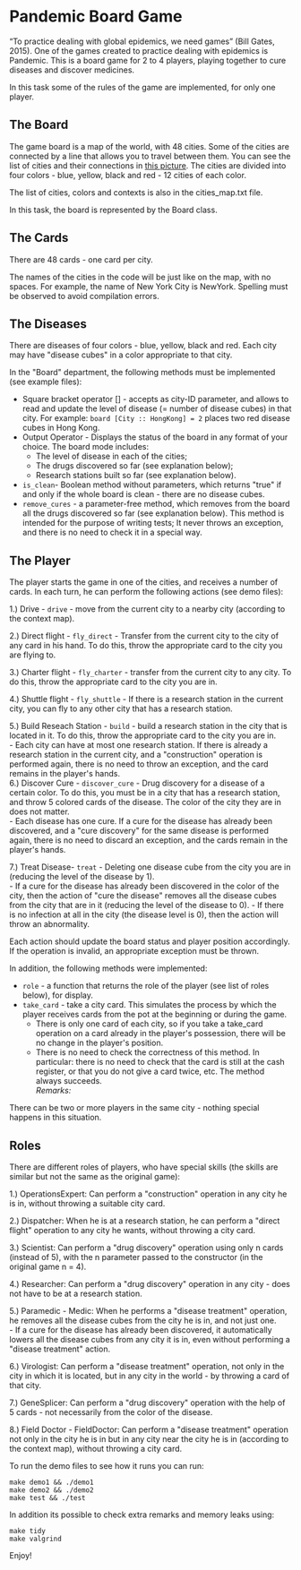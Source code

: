 
# Pandemic Board Game  
  
“To practice dealing with global epidemics, we need games” (Bill Gates, 2015). One of the games created to practice dealing with epidemics is Pandemic. This is a board game for 2 to 4 players, playing together to cure diseases and discover medicines.

In this task some of the rules of the game are implemented, for only one player.

## The Board  
The game board is a map of the world, with 48 cities. Some of the cities are connected by a line that allows you to travel between them. You can see the list of cities and their connections in [this picture](https://media.wnyc.org/i/1500/900/c/80/1/1537_Pandemic_main.jpg). The cities are divided into four colors - blue, yellow, black and red - 12 cities of each color.
  
The list of cities, colors and contexts is also in the cities_map.txt file.  
  
In this task, the board is represented by the Board class.


## The Cards  
There are 48 cards - one card per city.

The names of the cities in the code will be just like on the map, with no spaces. For example, the name of New York City is NewYork. Spelling must be observed to avoid compilation errors.  
  
## The Diseases
There are diseases of four colors - blue, yellow, black and red. Each city may have "disease cubes" in a color appropriate to that city.

In the "Board" department, the following methods must be implemented (see example files):  
- Square bracket operator [] - accepts as city-ID parameter, and allows to read and update the level of disease (= number of disease cubes) in that city. For example: `board [City :: HongKong] = 2` places two red disease cubes in Hong Kong.
- Output Operator - Displays the status of the board in any format of your choice. The board mode includes:
	- The level of disease in each of the cities;
	- The drugs discovered so far (see explanation below);
	- Research stations built so far (see explanation below).
- `is_clean`- Boolean method without parameters, which returns "true" if and only if the whole board is clean - there are no disease cubes.
- `remove_cures` - a parameter-free method, which removes from the board all the drugs discovered so far (see explanation below). This method is intended for the purpose of writing tests; It never throws an exception, and there is no need to check it in a special way.
  
## The Player  
The player starts the game in one of the cities, and receives a number of cards. In each turn, he can perform the following actions (see demo files):  
  
1.) Drive -  `drive` - move from the current city to a nearby city (according to the context map).  
  
2.) Direct flight - `fly_direct` - Transfer from the current city to the city of any card in his hand. To do this, throw the appropriate card to the city you are flying to.  
  
3.) Charter flight - `fly_charter` - transfer from the current city to any city. To do this, throw the appropriate card to the city you are in.  
  
4.) Shuttle flight - `fly_shuttle` - If there is a research station in the current city, you can fly to any other city that has a research station.  
  
5.) Build Reseach Station - `build` - build a research station in the city that is located in it. To do this, throw the appropriate card to the city you are in.     
	- Each city can have at most one research station. If there is already a research station in the current city, and a "construction" operation is performed again, there is no need to throw an exception, and the card remains in the player's hands.  
6.) Discover Cure - `discover_cure` - Drug discovery for a disease of a certain color. To do this, you must be in a city that has a research station, and throw 5 colored cards of the disease. The color of the city they are in does not matter.  
	- Each disease has one cure. If a cure for the disease has already been discovered, and a "cure discovery" for the same disease is performed again, there is no need to discard an exception, and the cards remain in the player's hands.  
  
7.) Treat Disease- `treat` - Deleting one disease cube from the city you are in (reducing the level of the disease by 1).  
	- If a cure for the disease has already been discovered in the color of the city, then the action of "cure the disease" removes all the disease cubes from the city that are in it (reducing the level of the disease to 0).
	- If there is no infection at all in the city (the disease level is 0), then the action will throw an abnormality.  
  
  
Each action should update the board status and player position accordingly. If the operation is invalid, an appropriate exception must be thrown.

In addition, the following methods were implemented:  
  
- `role` - a function that returns the role of the player (see list of roles below), for display.  
- `take_card` - take a city card. This simulates the process by which the player receives cards from the pot at the beginning or during the game.  
	- There is only one card of each city, so if you take a take_card operation on a card already in the player's possession, there will be no change in the player's position.  
	- There is no need to check the correctness of this method. In particular: there is no need to check that the card is still at the cash register, or that you do not give a card twice, etc. The method always succeeds.  
*Remarks:*  
  
There can be two or more players in the same city - nothing special happens in this situation.

## Roles  
  
There are different roles of players, who have special skills (the skills are similar but not the same as the original game):  
  
1.) OperationsExpert: Can perform a "construction" operation in any city he is in, without throwing a suitable city card.  
  
2.) Dispatcher: When he is at a research station, he can perform a "direct flight" operation to any city he wants, without throwing a city card.  
  
3.) Scientist: Can perform a "drug discovery" operation using only n cards (instead of 5), with the n parameter passed to the constructor (in the original game n = 4).  
  
4.) Researcher: Can perform a "drug discovery" operation in any city - does not have to be at a research station.  
  
5.) Paramedic - Medic: When he performs a "disease treatment" operation, he removes all the disease cubes from the city he is in, and not just one.  
	- If a cure for the disease has already been discovered, it automatically lowers all the disease cubes from any city it is in, even without performing a "disease treatment" action.  
  
6.) Virologist: Can perform a "disease treatment" operation, not only in the city in which it is located, but in any city in the world - by throwing a card of that city.  
  
7.) GeneSplicer: Can perform a "drug discovery" operation with the help of 5 cards - not necessarily from the color of the disease.  
  
8.) Field Doctor - FieldDoctor: Can perform a "disease treatment" operation not only in the city he is in but in any city near the city he is in (according to the context map), without throwing a city card.  
  
  
  
To run the demo files to see how it runs you can run:  
<div dir='ltr'>

    make demo1 && ./demo1
    make demo2 && ./demo2
	make test && ./test

</div>

In addition its possible to check extra remarks and memory leaks using:  

<div dir='ltr'>

    make tidy
    make valgrind

</div>


Enjoy!
</div>
